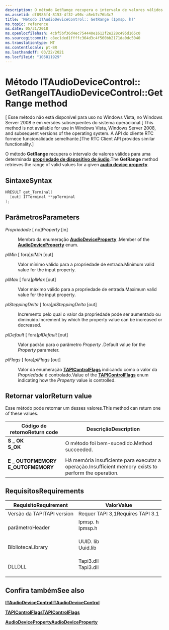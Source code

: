 ```yaml
---
description: O método GetRange recupera o intervalo de valores válidos para uma determinada propriedade de dispositivo de áudio.
ms.assetid: df8985f4-8153-4f32-a90c-a5eb7c76b3c7
title: 'Método ITAudioDeviceControl:: GetRange (Ipmsp. h)'
ms.topic: reference
ms.date: 05/31/2018
ms.openlocfilehash: 4cbf5bf36d4ec754440e1612f2e228c495d165c0
ms.sourcegitcommit: c8ec1ded1ffffc364d3c4f560bb2171da0dc5040
ms.translationtype: MT
ms.contentlocale: pt-BR
ms.lasthandoff: 03/22/2021
ms.locfileid: "105811929"
---
```

# <a name="itaudiodevicecontrolgetrange-method"></a><span data-ttu-id="0ac30-103">Método ITAudioDeviceControl:: GetRange</span><span class="sxs-lookup"><span data-stu-id="0ac30-103">ITAudioDeviceControl::GetRange method</span></span>

<span data-ttu-id="0ac30-104">\[ Esse método não está disponível para uso no Windows Vista, no Windows Server 2008 e em versões subsequentes do sistema operacional.</span><span class="sxs-lookup"><span data-stu-id="0ac30-104">\[ This method is not available for use in Windows Vista, Windows Server 2008, and subsequent versions of the operating system.</span></span> <span data-ttu-id="0ac30-105">A API do cliente RTC fornece funcionalidade semelhante.\]</span><span class="sxs-lookup"><span data-stu-id="0ac30-105">The RTC Client API provides similar functionality.\]</span></span>

<span data-ttu-id="0ac30-106">O método **GetRange** recupera o intervalo de valores válidos para uma determinada [**propriedade de dispositivo de áudio**](audiodeviceproperty.md).</span><span class="sxs-lookup"><span data-stu-id="0ac30-106">The **GetRange** method retrieves the range of valid values for a given [**audio device property**](audiodeviceproperty.md).</span></span>

## <a name="syntax"></a><span data-ttu-id="0ac30-107">Sintaxe</span><span class="sxs-lookup"><span data-stu-id="0ac30-107">Syntax</span></span>


```C++
HRESULT get_Terminal(
  [out] ITTerminal **ppTerminal
);
```



## <a name="parameters"></a><span data-ttu-id="0ac30-108">Parâmetros</span><span class="sxs-lookup"><span data-stu-id="0ac30-108">Parameters</span></span>

<dl> <dt>

<span data-ttu-id="0ac30-109">*Propriedade* \[ no\]</span><span class="sxs-lookup"><span data-stu-id="0ac30-109">*Property* \[in\]</span></span>
</dt> <dd>

<span data-ttu-id="0ac30-110">Membro da enumeração [**AudioDeviceProperty**](audiodeviceproperty.md) .</span><span class="sxs-lookup"><span data-stu-id="0ac30-110">Member of the [**AudioDeviceProperty**](audiodeviceproperty.md) enum.</span></span>

</dd> <dt>

<span data-ttu-id="0ac30-111">*plMin* \[ fora\]</span><span class="sxs-lookup"><span data-stu-id="0ac30-111">*plMin* \[out\]</span></span>
</dt> <dd>

<span data-ttu-id="0ac30-112">Valor mínimo válido para a propriedade de entrada.</span><span class="sxs-lookup"><span data-stu-id="0ac30-112">Minimum valid value for the input property.</span></span>

</dd> <dt>

<span data-ttu-id="0ac30-113">*plMax* \[ fora\]</span><span class="sxs-lookup"><span data-stu-id="0ac30-113">*plMax* \[out\]</span></span>
</dt> <dd>

<span data-ttu-id="0ac30-114">Valor máximo válido para a propriedade de entrada.</span><span class="sxs-lookup"><span data-stu-id="0ac30-114">Maximum valid value for the input property.</span></span>

</dd> <dt>

<span data-ttu-id="0ac30-115">*plSteppingDelta* \[ fora\]</span><span class="sxs-lookup"><span data-stu-id="0ac30-115">*plSteppingDelta* \[out\]</span></span>
</dt> <dd>

<span data-ttu-id="0ac30-116">Incremento pelo qual o valor da propriedade pode ser aumentado ou diminuído.</span><span class="sxs-lookup"><span data-stu-id="0ac30-116">Increment by which the property value can be increased or decreased.</span></span>

</dd> <dt>

<span data-ttu-id="0ac30-117">*plDefault* \[ fora\]</span><span class="sxs-lookup"><span data-stu-id="0ac30-117">*plDefault* \[out\]</span></span>
</dt> <dd>

<span data-ttu-id="0ac30-118">Valor padrão para o parâmetro *Property* .</span><span class="sxs-lookup"><span data-stu-id="0ac30-118">Default value for the *Property* parameter.</span></span>

</dd> <dt>

<span data-ttu-id="0ac30-119">*plFlags* \[ fora\]</span><span class="sxs-lookup"><span data-stu-id="0ac30-119">*plFlags* \[out\]</span></span>
</dt> <dd>

<span data-ttu-id="0ac30-120">Valor da enumeração [**TAPIControlFlags**](tapicontrolflags.md) indicando como o valor da *Propriedade* é controlado.</span><span class="sxs-lookup"><span data-stu-id="0ac30-120">Value of the [**TAPIControlFlags**](tapicontrolflags.md) enum indicating how the *Property* value is controlled.</span></span>

</dd> </dl>

## <a name="return-value"></a><span data-ttu-id="0ac30-121">Retornar valor</span><span class="sxs-lookup"><span data-stu-id="0ac30-121">Return value</span></span>

<span data-ttu-id="0ac30-122">Esse método pode retornar um desses valores.</span><span class="sxs-lookup"><span data-stu-id="0ac30-122">This method can return one of these values.</span></span>



| <span data-ttu-id="0ac30-123">Código de retorno</span><span class="sxs-lookup"><span data-stu-id="0ac30-123">Return code</span></span>                                                                                   | <span data-ttu-id="0ac30-124">Descrição</span><span class="sxs-lookup"><span data-stu-id="0ac30-124">Description</span></span>                                                     |
|-----------------------------------------------------------------------------------------------|-----------------------------------------------------------------|
| <dl> <span data-ttu-id="0ac30-125"><dt>**S \_ OK**</dt></span><span class="sxs-lookup"><span data-stu-id="0ac30-125"><dt>**S\_OK**</dt></span></span> </dl>          | <span data-ttu-id="0ac30-126">O método foi bem-sucedido.</span><span class="sxs-lookup"><span data-stu-id="0ac30-126">Method succeeded.</span></span><br/>                                    |
| <dl> <span data-ttu-id="0ac30-127"><dt>**E \_ OUTOFMEMORY**</dt></span><span class="sxs-lookup"><span data-stu-id="0ac30-127"><dt>**E\_OUTOFMEMORY**</dt></span></span> </dl> | <span data-ttu-id="0ac30-128">Há memória insuficiente para executar a operação.</span><span class="sxs-lookup"><span data-stu-id="0ac30-128">Insufficient memory exists to perform the operation.</span></span><br/> |



 

## <a name="requirements"></a><span data-ttu-id="0ac30-129">Requisitos</span><span class="sxs-lookup"><span data-stu-id="0ac30-129">Requirements</span></span>



| <span data-ttu-id="0ac30-130">Requisito</span><span class="sxs-lookup"><span data-stu-id="0ac30-130">Requirement</span></span> | <span data-ttu-id="0ac30-131">Valor</span><span class="sxs-lookup"><span data-stu-id="0ac30-131">Value</span></span> |
|-------------------------|--------------------------------------------------------------------------------------|
| <span data-ttu-id="0ac30-132">Versão da TAPI</span><span class="sxs-lookup"><span data-stu-id="0ac30-132">TAPI version</span></span><br/> | <span data-ttu-id="0ac30-133">Requer TAPI 3,1</span><span class="sxs-lookup"><span data-stu-id="0ac30-133">Requires TAPI 3.1</span></span><br/>                                                         |
| <span data-ttu-id="0ac30-134">parâmetro</span><span class="sxs-lookup"><span data-stu-id="0ac30-134">Header</span></span><br/>       | <dl> <span data-ttu-id="0ac30-135"><dt>Ipmsp. h</dt></span><span class="sxs-lookup"><span data-stu-id="0ac30-135"><dt>Ipmsp.h</dt></span></span> </dl>   |
| <span data-ttu-id="0ac30-136">Biblioteca</span><span class="sxs-lookup"><span data-stu-id="0ac30-136">Library</span></span><br/>      | <dl> <span data-ttu-id="0ac30-137"><dt>UUID. lib</dt></span><span class="sxs-lookup"><span data-stu-id="0ac30-137"><dt>Uuid.lib</dt></span></span> </dl>  |
| <span data-ttu-id="0ac30-138">DLL</span><span class="sxs-lookup"><span data-stu-id="0ac30-138">DLL</span></span><br/>          | <dl> <span data-ttu-id="0ac30-139"><dt>Tapi3.dll</dt></span><span class="sxs-lookup"><span data-stu-id="0ac30-139"><dt>Tapi3.dll</dt></span></span> </dl> |



## <a name="see-also"></a><span data-ttu-id="0ac30-140">Confira também</span><span class="sxs-lookup"><span data-stu-id="0ac30-140">See also</span></span>

<dl> <dt>

[<span data-ttu-id="0ac30-141">**ITAudioDeviceControl**</span><span class="sxs-lookup"><span data-stu-id="0ac30-141">**ITAudioDeviceControl**</span></span>](itaudiodevicecontrol.md)
</dt> <dt>

[<span data-ttu-id="0ac30-142">**TAPIControlFlags**</span><span class="sxs-lookup"><span data-stu-id="0ac30-142">**TAPIControlFlags**</span></span>](tapicontrolflags.md)
</dt> <dt>

[<span data-ttu-id="0ac30-143">**AudioDeviceProperty**</span><span class="sxs-lookup"><span data-stu-id="0ac30-143">**AudioDeviceProperty**</span></span>](audiodeviceproperty.md)
</dt> </dl>

 

 




